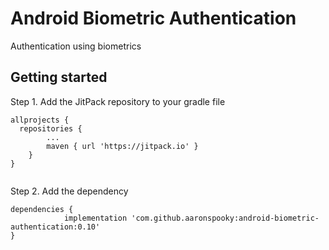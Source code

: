 # Android Biometric Authentication
Authentication using biometrics

## Getting started

Step 1. Add the JitPack repository to your gradle file 

```
allprojects {
  repositories {
		...
		maven { url 'https://jitpack.io' }
	}
}
  
```

Step 2. Add the dependency

```
dependencies {
	        implementation 'com.github.aaronspooky:android-biometric-authentication:0.10'
}
```
